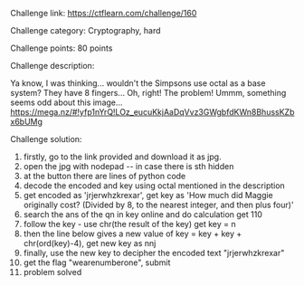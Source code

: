 Challenge link: https://ctflearn.com/challenge/160


Challenge category: Cryptography, hard 

Challenge points: 80 points

Challenge description:

Ya know, I was thinking... wouldn't the Simpsons use octal as a base system? They have 8 fingers... Oh, right! The problem! Ummm, something seems odd about this image... https://mega.nz/#!yfp1nYrQ!LOz_eucuKkjAaDqVvz3GWgbfdKWn8BhussKZbx6bUMg

Challenge solution:

1. firstly, go to the link provided and download it as jpg.
2. open the jpg with nodepad -- in case there is sth hidden 
3. at the button there are lines of python code 
4. decode the encoded and key using octal mentioned in the description 
5. get encoded as 'jrjerwhzkrexar', get key as 'How much did Maggie originally cost? (Divided by 8, to the nearest integer, and then plus four)'
6. search the ans of the qn in key online and do calculation get 110
7. follow the key - use chr(the result of the key) get key = n
8. then the line below gives a new value of key = key + key + chr(ord(key)-4), get new key as nnj
9. finally, use the new key to decipher the encoded text "jrjerwhzkrexar" 
10. get the flag "wearenumberone", submit 
11. problem solved 
